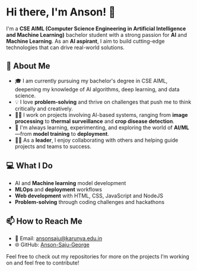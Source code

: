 # Hi there, I'm Anson! 👋

I'm a **CSE AIML (Computer Science Engineering in Artificial Intelligence and Machine Learning)** bachelor student with a strong passion for **AI** and **Machine Learning**. As an **AI aspirant**, I aim to build cutting-edge technologies that can drive real-world solutions. 

## 🚀 About Me
- 🎓 I am currently pursuing my bachelor's degree in CSE AIML, deepening my knowledge of AI algorithms, deep learning, and data science.
- 💡 I love **problem-solving** and thrive on challenges that push me to think critically and creatively.
- 👨‍💻 I work on projects involving AI-based systems, ranging from **image processing** to **thermal surveillance** and **crop disease detection**.
- 🤖 I'm always learning, experimenting, and exploring the world of **AI/ML**—from **model training** to **deployment**.
- 🧑‍🏫 As a **leader**, I enjoy collaborating with others and helping guide projects and teams to success.

## 💻 What I Do
- AI and **Machine learning** model development
- **MLOps** and **deployment** workflows
- **Web development** with HTML, CSS, JavaScript and NodeJS
- **Problem-solving** through coding challenges and hackathons

## 📫 How to Reach Me
- 📧 Email: ansonsaju@karunya.edu.in
- 🌐 GitHub: [Anson-Saju-George](https://github.com/Anson-Saju-George)

Feel free to check out my repositories for more on the projects I’m working on and feel free to contribute!
